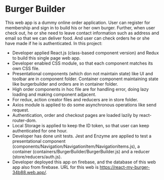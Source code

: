 # Burger Builder
This web app is a dummy online order application. User can register for membership and sign in to build his or her own burger. Further, when user check out, he or she need to leave contact information such as address and email so that we can deliver food. And user can check orders he or she have made if he is authenticated. In this project:
*	Developer applied React.js (class-based component version) and Redux to build this single page web app.
*	Developer enabled CSS module, so that each component matches its own CSS file.
*	Presentational components (which don not maintain state) like UI and toolbar are in component folder. Container component maintaining state like burgerbuilder and orders are in container folder.
*	High order components in hoc file are for handling error, doing lazy loading and making component adjacent.
*	For redux, action creator files and reducers are in store folder.
*	Axios module is applied to do some asynchronous operations like send request.
*	Authentication, order and checkout pages are loaded lazily by react-router-dom.
*	Local Storage is applied to keep the ID token, so that user can keep authenticated for one hour.
*	Developer has done unit tests. Jest and Enzyme are applied to test a presentational component (components/Navigation/NavigationItem/NavigationItems.js), a container (containers/BurgerBuilder/BurgerBuilder.js) and a reducer (store/reducers/auth.js).
*	Developer deployed this app on firebase, and the database of this web app also from firebase. URL for this web is https://react-my-burger-34b88.web.app/.
